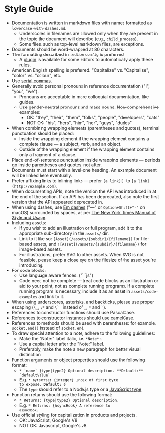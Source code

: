 # Style Guide

* Documentation is written in markdown files with names formatted as
  `lowercase-with-dashes.md`.
  * Underscores in filenames are allowed only when they are present in the
    topic the document will describe (e.g., `child_process`).
  * Some files, such as top-level markdown files, are exceptions.
* Documents should be word-wrapped at 80 characters.
* The formatting described in `.editorconfig` is preferred.
  * A [plugin][] is available for some editors to automatically apply these
    rules.
* American English spelling is preferred. "Capitalize" vs. "Capitalise",
  "color" vs. "colour", etc.
* Use [serial commas][].
* Generally avoid personal pronouns in reference documentation ("I", "you",
  "we").
  * Pronouns are acceptable in more colloquial documentation, like guides.
  * Use gender-neutral pronouns and mass nouns. Non-comprehensive
    examples:
    * OK: "they", "their", "them", "folks", "people", "developers", "cats"
    * NOT OK: "his", "hers", "him", "her", "guys", "dudes"
* When combining wrapping elements (parentheses and quotes), terminal
  punctuation should be placed:
  * Inside the wrapping element if the wrapping element contains a complete
    clause — a subject, verb, and an object.
  * Outside of the wrapping element if the wrapping element contains only a
    fragment of a clause.
* Place end-of-sentence punctuation inside wrapping elements — periods go
  inside parentheses and quotes, not after.
* Documents must start with a level-one heading. An example document will be
  linked here eventually.
* Prefer affixing links to inlining links — prefer `[a link][]` to
  `[a link](http://example.com)`.
* When documenting APIs, note the version the API was introduced in at
  the end of the section. If an API has been deprecated, also note the first
  version that the API appeared deprecated in.
* When using dashes, use [Em dashes][] ("—" or `Option+Shift+"-"` on macOS)
  surrounded by spaces, as per [The New York Times Manual of Style and Usage][].
* Including assets:
  * If you wish to add an illustration or full program, add it to the
    appropriate sub-directory in the `assets/` dir.
  * Link to it like so: `[Asset](/assets/{subdir}/{filename})` for file-based
    assets, and `![Asset](/assets/{subdir}/{filename})` for image-based assets.
  * For illustrations, prefer SVG to other assets. When SVG is not feasible,
    please keep a close eye on the filesize of the asset you're introducing.
* For code blocks:
  * Use language aware fences. ("```js")
  * Code need not be complete — treat code blocks as an illustration or aid to
    your point, not as complete running programs. If a complete running program
    is necessary, include it as an asset in `assets/code-examples` and link to
    it.
* When using underscores, asterisks, and backticks, please use proper escaping
  (`\_`, `\*` and ``\` `` instead of `_`, `*` and `` ` ``).
* References to constructor functions should use PascalCase.
* References to constructor instances should use camelCase.
* References to methods should be used with parentheses: for example,
  `socket.end()` instead of `socket.end`.
* To draw special attention to a note, adhere to the following guidelines:
  * Make the "Note:" label italic, i.e. `*Note*:`.
  * Use a capital letter after the "Note:" label.
  * Preferably, make the note a new paragraph for better visual distinction.
* Function arguments or object properties should use the following format:
  * <code>* \`name\` {type|type2} Optional description. \*\*Default:\*\* \`defaultValue\`</code>
  * E.g. <code>* `byteOffset` {integer} Index of first byte to expose. **Default:** `0`</code>
  * The `type` should refer to a Node.js type or a [JavaScript type][]
* Function returns should use the following format:
  * <code>* Returns: {type|type2} Optional description.</code>
  * E.g. <code>* Returns: {AsyncHook} A reference to `asyncHook`.</code>
* Use official styling for capitalization in products and projects.
  * OK: JavaScript, Google's V8
  * NOT OK: Javascript, Google's v8

[Em dashes]: https://en.wikipedia.org/wiki/Dash#Em_dash
[Javascript type]: https://developer.mozilla.org/en-US/docs/Web/JavaScript/Guide/Grammar_and_types#Data_structures_and_types
[serial commas]: https://en.wikipedia.org/wiki/Serial_comma
[The New York Times Manual of Style and Usage]: https://en.wikipedia.org/wiki/The_New_York_Times_Manual_of_Style_and_Usage
[plugin]: http://editorconfig.org/#download

